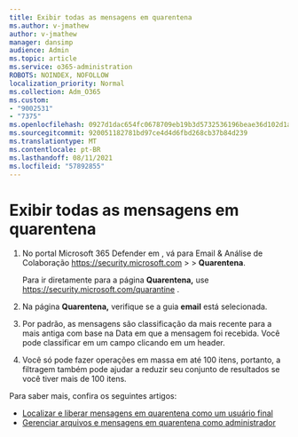 ```yaml
---
title: Exibir todas as mensagens em quarentena
ms.author: v-jmathew
author: v-jmathew
manager: dansimp
audience: Admin
ms.topic: article
ms.service: o365-administration
ROBOTS: NOINDEX, NOFOLLOW
localization_priority: Normal
ms.collection: Adm_O365
ms.custom:
- "9002531"
- "7375"
ms.openlocfilehash: 0927d1dac654fc0678709eb19b3d5732536196beae36d102d1a94bf7617b1b45
ms.sourcegitcommit: 920051182781bd97ce4d4d6fbd268cb37b84d239
ms.translationtype: MT
ms.contentlocale: pt-BR
ms.lasthandoff: 08/11/2021
ms.locfileid: "57892855"
---
```

# <a name="view-all-quarantined-messages"></a>Exibir todas as mensagens em quarentena

1. No portal Microsoft 365 Defender em , vá para Email & Análise de Colaboração <https://security.microsoft.com>  \>  \> **Quarentena**.

   Para ir diretamente para a página **Quarentena,** use <https://security.microsoft.com/quarantine> .

2. Na página **Quarentena,** verifique se a guia **email** está selecionada.
3. Por padrão, as mensagens são classificação da mais recente para a mais antiga com base na Data em que a mensagem foi recebida. Você pode classificar em um campo clicando em um header.
4. Você só pode fazer operações em massa em até 100 itens, portanto, a filtragem também pode ajudar a reduzir seu conjunto de resultados se você tiver mais de 100 itens.

Para saber mais, confira os seguintes artigos:

- [Localizar e liberar mensagens em quarentena como um usuário final](https://docs.microsoft.com/microsoft-365/security/office-365-security/find-and-release-quarantined-messages-as-a-user)
- [Gerenciar arquivos e mensagens em quarentena como administrador](https://docs.microsoft.com/microsoft-365/security/office-365-security/manage-quarantined-messages-and-files)
